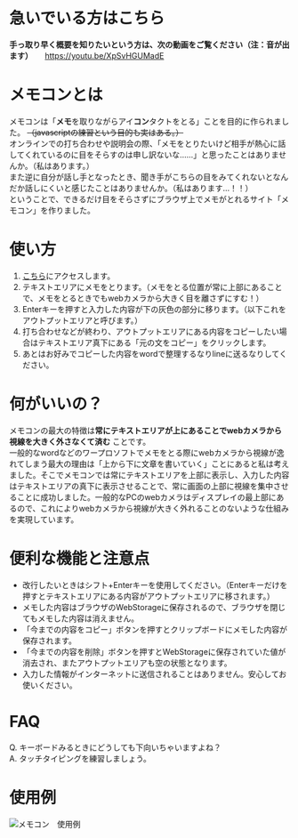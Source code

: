 # 急いでいる方はこちら
**手っ取り早く概要を知りたいという方は、次の動画をご覧ください（注：音が出ます）** 　
https://youtu.be/XpSvHGUMadE
# メモコンとは
メモコンは「**メモ**を取りながらアイ**コン**タクトをとる」ことを目的に作られました。 ~~（javascriptの練習という目的も実はある。）~~   
オンラインでの打ち合わせや説明会の際、「メモをとりたいけど相手が熱心に話してくれているのに目をそらすのは申し訳ないな……」と思ったことはありませんか。（私はあります。）  
また逆に自分が話し手となったとき、聞き手がこちらの目をみてくれないとなんだか話しにくいと感じたことはありませんか。（私はあります…！！）  
ということで、できるだけ目をそらさずにブラウザ上でメモがとれるサイト「メモコン」を作りました。
# 使い方
1. [こちら](https://ken-hashimoto.github.io/memo_con/)にアクセスします。
1. テキストエリアにメモをとります。（メモをとる位置が常に上部にあることで、メモをとるときでもwebカメラから大きく目を離さずにすむ！）
1. Enterキーを押すと入力した内容が下の灰色の部分に移ります。（以下これをアウトプットエリアと呼びます。）
1. 打ち合わせなどが終わり、アウトプットエリアにある内容をコピーしたい場合はテキストエリア真下にある「元の文をコピー」をクリックします。
1. あとはお好みでコピーした内容をwordで整理するなりlineに送るなりしてください。
# 何がいいの？
メモコンの最大の特徴は**常にテキストエリアが上にあることでwebカメラから視線を大きく外さなくて済む** ことです。  
一般的なwordなどのワープロソフトでメモをとる際にwebカメラから視線が逸れてしまう最大の理由は「上から下に文章を書いていく」ことにあると私は考えました。そこでメモコンでは常にテキストエリアを上部に表示し、入力した内容はテキストエリアの真下に表示させることで、常に画面の上部に視線を集中させることに成功しました。一般的なPCのwebカメラはディスプレイの最上部にあるので、これによりwebカメラから視線が大きく外れることのないような仕組みを実現しています。

# 便利な機能と注意点
* 改行したいときはシフト+Enterキーを使用してください。（Enterキーだけを押すとテキストエリアにある内容がアウトプットエリアに移されます。）
* メモした内容はブラウザのWebStorageに保存されるので、ブラウザを閉じてもメモした内容は消えません。
* 「今までの内容をコピー」ボタンを押すとクリップボードにメモした内容が保存されます。
* 「今までの内容を削除」ボタンを押すとWebStorageに保存されていた値が消去され、またアウトプットエリアも空の状態となります。
* 入力した情報がインターネットに送信されることはありません。安心してお使いください。
# FAQ
Q. キーボードみるときにどうしても下向いちゃいますよね？  
A. タッチタイピングを練習しましょう。
# 使用例

![メモコン　使用例](https://user-images.githubusercontent.com/98263011/161243503-0dbd845f-a132-49fb-b99f-8dace486d393.gif)
